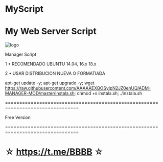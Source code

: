 ﻿# MyScript

# My Web Server Script

![logo](https://raw.githubusercontent.com/AAAAAEXQOSyIpN2JZ0ehUQ/ADM-MANAGER-MOD/master/ADM_MANAGER_MOD.jpg)

Manager Script

1 • RECOMENDADO UBUNTU 14.04, 16.x 18.x

2 • USAR DISTRIBUCION NUEVA O FORMATIADA

apt-get update -y; apt-get upgrade -y; wget https://raw.githubusercontent.com/AAAAAEXQOSyIpN2JZ0ehUQ/ADM-MANAGER-MOD/master/instala.sh; chmod +x instala.sh; ./instala.sh

================================================================================

Free Version

================================================================================

☆ https://t.me/BBBB ☆
=================================================
